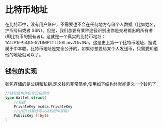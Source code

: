 # 比特币地址

在比特币中，没有用户账户，不需要也不会在任何地方存储个人数据（比如姓名，护照号码或者 SSN）。但是，我们总要有某种途径识别出你是交易输出的所有者(即比特币的拥有者)。这就是一个真实的比特币地址：1A1zP1eP5QGefi2DMPTfTL5SLmv7DivfNa。这是史上第一个比特币地址，据说属于中本聪。比特币地址是完全公开的，如果你想要给某个人发送币，只需要知道他的地址就可以了。

## 钱包的实现

钱包存储的是公钥和私钥,定义钱包非常简单,使用如下结构体就能定义一个钱包了

```go
//钱包结构体包含公私钥对
type Wallet struct{
	//私钥
	PrivateKey ecdsa.PrivateKey
	//公钥(该属性可以从私钥中获取)
	PublicKey []byte 
}
```